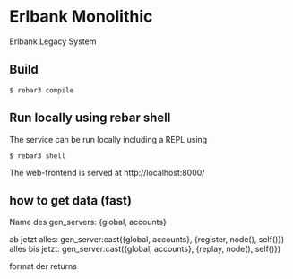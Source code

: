 # Erlbank Monolithic

Erlbank Legacy System

## Build

```
$ rebar3 compile
```


## Run locally using rebar shell

The service can be run locally including a REPL using

```
$ rebar3 shell
```

The web-frontend is served at http://localhost:8000/


## how to get data (fast)

Name des gen_servers: {global, accounts}

ab jetzt alles: gen_server:cast({global, accounts}, {register, node(), self()})
alles bis jetzt: gen_server:cast({global, accounts}, {replay, node(), self()})

format der returns

